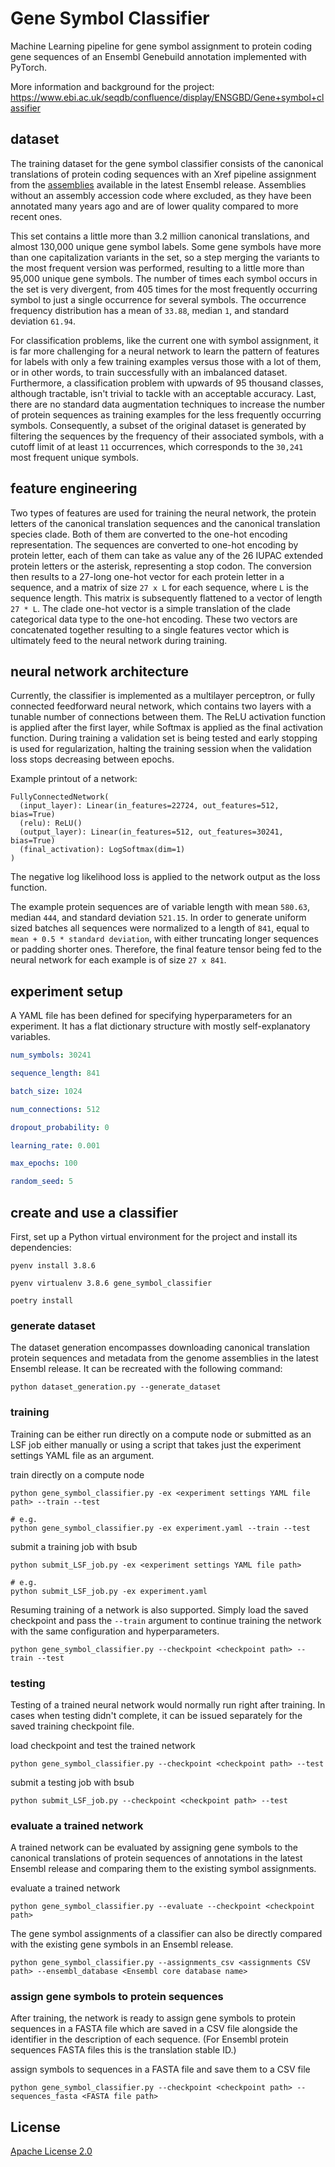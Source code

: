 # Gene Symbol Classifier

Machine Learning pipeline for gene symbol assignment to protein coding gene sequences of an Ensembl Genebuild annotation implemented with PyTorch.

More information and background for the project:
https://www.ebi.ac.uk/seqdb/confluence/display/ENSGBD/Gene+symbol+classifier


## dataset

The training dataset for the gene symbol classifier consists of the canonical translations of protein coding sequences with an Xref pipeline assignment from the [assemblies](https://www.ensembl.org/info/about/species.html) available in the latest Ensembl release. Assemblies without an assembly accession code where excluded, as they have been annotated many years ago and are of lower quality compared to more recent ones.

This set contains a little more than 3.2 million canonical translations, and almost 130,000 unique gene symbol labels. Some gene symbols have more than one capitalization variants in the set, so a step merging the variants to the most frequent version was performed, resulting to a little more than 95,000 unique gene symbols. The number of times each symbol occurs in the set is very divergent, from 405 times for the most frequently occurring symbol to just a single occurrence for several symbols. The occurrence frequency distribution has a mean of `33.88`, median `1`, and standard deviation `61.94`.

For classification problems, like the current one with symbol assignment, it is far more challenging for a neural network to learn the pattern of features for labels with only a few training examples versus those with a lot of them, or in other words, to train successfully with an imbalanced dataset. Furthermore, a classification problem with upwards of 95 thousand classes, although tractable, isn't trivial to tackle with an acceptable accuracy. Last, there are no standard data augmentation techniques to increase the number of protein sequences as training examples for the less frequently occurring symbols. Consequently, a subset of the original dataset is generated by filtering the sequences by the frequency of their associated symbols, with a cutoff limit of at least `11` occurrences, which corresponds to the `30,241` most frequent unique symbols.


## feature engineering

Two types of features are used for training the neural network, the protein letters of the canonical translation sequences and the canonical translation species clade. Both of them are converted to the one-hot encoding representation. The sequences are converted to one-hot encoding by protein letter, each of them can take as value any of the 26 IUPAC extended protein letters or the asterisk, representing a stop codon. The conversion then results to a 27-long one-hot vector for each protein letter in a sequence, and a matrix of size `27 x L` for each sequence, where `L` is the sequence length. This matrix is subsequently flattened to a vector of length `27 * L`. The clade one-hot vector is a simple translation of the clade categorical data type to the one-hot encoding. These two vectors are concatenated together resulting to a single features vector which is ultimately feed to the neural network during training.


## neural network architecture

Currently, the classifier is implemented as a multilayer perceptron, or fully connected feedforward neural network, which contains two layers with a tunable number of connections between them. The ReLU activation function is applied after the first layer, while Softmax is applied as the final activation function. During training a validation set is being tested and early stopping is used for regularization, halting the training session when the validation loss stops decreasing between epochs.

Example printout of a network:
```
FullyConnectedNetwork(
  (input_layer): Linear(in_features=22724, out_features=512, bias=True)
  (relu): ReLU()
  (output_layer): Linear(in_features=512, out_features=30241, bias=True)
  (final_activation): LogSoftmax(dim=1)
)
```

The negative log likelihood loss is applied to the network output as the loss function.

The example protein sequences are of variable length with mean `580.63`, median `444`, and standard deviation `521.15`. In order to generate uniform sized batches all sequences were normalized to a length of `841`, equal to `mean + 0.5 * standard deviation`, with either truncating longer sequences or padding shorter ones. Therefore, the final feature tensor being fed to the neural network for each example is of size `27 x 841`.


## experiment setup

A YAML file has been defined for specifying hyperparameters for an experiment. It has a flat dictionary structure with mostly self-explanatory variables.

```yaml
num_symbols: 30241

sequence_length: 841

batch_size: 1024

num_connections: 512

dropout_probability: 0

learning_rate: 0.001

max_epochs: 100

random_seed: 5
```


## create and use a classifier

First, set up a Python virtual environment for the project and install its dependencies:

```
pyenv install 3.8.6

pyenv virtualenv 3.8.6 gene_symbol_classifier

poetry install
```

### generate dataset

The dataset generation encompasses downloading canonical translation protein sequences and metadata from the genome assemblies in the latest Ensembl release. It can be recreated with the following command:
```
python dataset_generation.py --generate_dataset
```

### training

Training can be either run directly on a compute node or submitted as an LSF job either manually or using a script that takes just the experiment settings YAML file as an argument.

train directly on a compute node
```
python gene_symbol_classifier.py -ex <experiment settings YAML file path> --train --test

# e.g.
python gene_symbol_classifier.py -ex experiment.yaml --train --test
```

submit a training job with bsub
```
python submit_LSF_job.py -ex <experiment settings YAML file path>

# e.g.
python submit_LSF_job.py -ex experiment.yaml
```

Resuming training of a network is also supported. Simply load the saved checkpoint and pass the `--train` argument to continue training the network with the same configuration and hyperparameters.
```
python gene_symbol_classifier.py --checkpoint <checkpoint path> --train --test
```

### testing

Testing of a trained neural network would normally run right after training. In cases when testing didn't complete, it can be issued separately for the saved training checkpoint file.

load checkpoint and test the trained network
```
python gene_symbol_classifier.py --checkpoint <checkpoint path> --test
```

submit a testing job with bsub
```
python submit_LSF_job.py --checkpoint <checkpoint path> --test
```

### evaluate a trained network

A trained network can be evaluated by assigning gene symbols to the canonical translations of protein sequences of annotations in the latest Ensembl release and comparing them to the existing symbol assignments.

evaluate a trained network
```
python gene_symbol_classifier.py --evaluate --checkpoint <checkpoint path>
```

The gene symbol assignments of a classifier can also be directly compared with the existing gene symbols in an Ensembl release.
```
python gene_symbol_classifier.py --assignments_csv <assignments CSV path> --ensembl_database <Ensembl core database name>
```

### assign gene symbols to protein sequences

After training, the network is ready to assign gene symbols to protein sequences in a FASTA file which are saved in a CSV file alongside the identifier in the description of each sequence. (For Ensembl protein sequences FASTA files this is the translation stable ID.)

assign symbols to sequences in a FASTA file and save them to a CSV file
```
python gene_symbol_classifier.py --checkpoint <checkpoint path> --sequences_fasta <FASTA file path>
```


## License

[Apache License 2.0](LICENSE)
